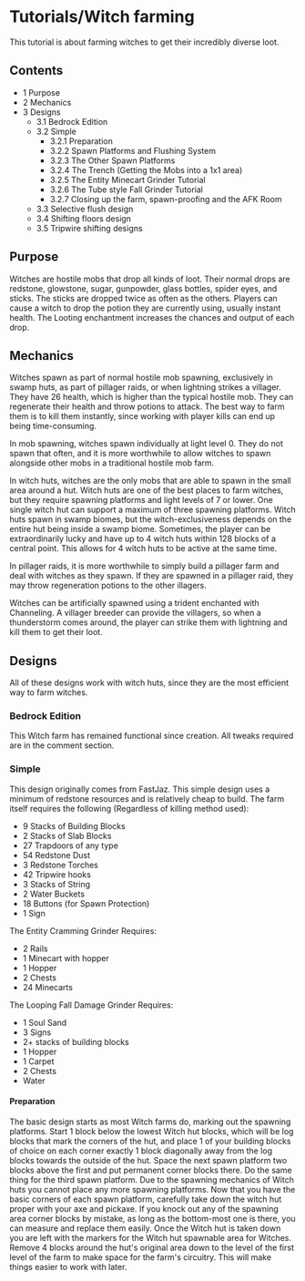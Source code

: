 # Tutorials/Witch farming
This tutorial is about farming witches to get their incredibly diverse loot.

## Contents
- 1 Purpose
- 2 Mechanics
- 3 Designs
	- 3.1 Bedrock Edition
	- 3.2 Simple
		- 3.2.1 Preparation
		- 3.2.2 Spawn Platforms and Flushing System
		- 3.2.3 The Other Spawn Platforms
		- 3.2.4 The Trench (Getting the Mobs into a 1x1 area)
		- 3.2.5 The Entity Minecart Grinder Tutorial
		- 3.2.6 The Tube style Fall Grinder Tutorial
		- 3.2.7 Closing up the farm, spawn-proofing and the AFK Room
	- 3.3 Selective flush design
	- 3.4 Shifting floors design
	- 3.5 Tripwire shifting designs

## Purpose
Witches are hostile mobs that drop all kinds of loot. Their normal drops are redstone, glowstone, sugar, gunpowder, glass bottles, spider eyes, and sticks. The sticks are dropped twice as often as the others. Players can cause a witch to drop the potion they are currently using, usually instant health. The Looting enchantment increases the chances and output of each drop. 

## Mechanics
Witches spawn as part of normal hostile mob spawning, exclusively in swamp huts, as part of pillager raids, or when lightning strikes a villager. They have 26 health, which is higher than the typical hostile mob. They can regenerate their health and throw potions to attack. The best way to farm them is to kill them instantly, since working with player kills can end up being time-consuming.

In mob spawning, witches spawn individually at light level 0. They do not spawn that often, and it is more worthwhile to allow witches to spawn alongside other mobs in a traditional hostile mob farm.

In witch huts, witches are the only mobs that are able to spawn in the small area around a hut. Witch huts are one of the best places to farm witches, but they require spawning platforms and light levels of 7 or lower. One single witch hut can support a maximum of three spawning platforms. Witch huts spawn in swamp biomes, but the witch-exclusiveness depends on the entire hut being inside a swamp biome. Sometimes, the player can be extraordinarily lucky and have up to 4 witch huts within 128 blocks of a central point. This allows for 4 witch huts to be active at the same time.

In pillager raids, it is more worthwhile to simply build a pillager farm and deal with witches as they spawn. If they are spawned in a pillager raid, they may throw regeneration potions to the other illagers.

Witches can be artificially spawned using a trident enchanted with Channeling. A villager breeder can provide the villagers, so when a thunderstorm comes around, the player can strike them with lightning and kill them to get their loot.

## Designs
All of these designs work with witch huts, since they are the most efficient way to farm witches.

### Bedrock Edition
This Witch farm has remained functional since creation. All tweaks required are in the comment section.




### Simple
This design originally comes from FastJaz. This simple design uses a minimum of redstone resources and is relatively cheap to build. The farm itself requires the following (Regardless of killing method used):

- 9 Stacks of Building Blocks
- 2 Stacks of Slab Blocks
- 27 Trapdoors of any type
- 54 Redstone Dust
- 3 Redstone Torches
- 42 Tripwire hooks
- 3 Stacks of String
- 2 Water Buckets
- 18 Buttons (for Spawn Protection)
- 1 Sign

The Entity Cramming Grinder Requires:

- 2 Rails
- 1 Minecart with hopper
- 1 Hopper
- 2 Chests
- 24 Minecarts

The Looping Fall Damage Grinder Requires:

- 1 Soul Sand
- 3 Signs
- 2+ stacks of building blocks
- 1 Hopper
- 1 Carpet
- 2 Chests
- Water

#### Preparation
The basic design starts as most Witch farms do, marking out the spawning platforms. Start 1 block below the lowest Witch hut blocks, which will be log blocks that mark the corners of the hut, and place 1 of your building blocks of choice on each corner exactly 1 block diagonally away from the log blocks towards the outside of the hut. Space the next spawn platform two blocks above the first and put permanent corner blocks there. Do the same thing for the third spawn platform. Due to the spawning mechanics of Witch huts you cannot place any more spawning platforms. Now that you have the basic corners of each spawn platform, carefully take down the witch hut proper with your axe and pickaxe. If you knock out any of the spawning area corner blocks by mistake, as long as the bottom-most one is there, you can measure and replace them easily. Once the Witch hut is taken down you are left with the markers for the Witch hut spawnable area for Witches. Remove 4 blocks around the hut's original area down to the level of the first level of the farm to make space for the farm's circuitry. This will make things easier to work with later. 

